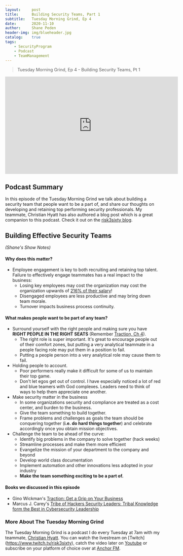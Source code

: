 ```yaml
---
layout: 	post
title:  	Building Security Teams, Part 1
subtitle: 	Tuesday Morning Grind, Ep 4
date:   	2020-11-10
author: 	Shane Peden
header-img: img/blueheader.jpg
catalog: 	true
tags:
    - SecurityProgram
    - Podcast
    - TeamManagement
---
```


> Tuesday Morning Grind, Ep 4 - Building Security Teams, Pt 1

<iframe width="560" height="315" src="https://www.youtube.com/embed/9nF379NIF7A" frameborder="0" allow="accelerometer; autoplay; clipboard-write; encrypted-media; gyroscope; picture-in-picture" allowfullscreen></iframe>

## Podcast Summary

In this episode of the Tuesday Morning Grind we talk about building a security team that people want to be a part of, and share our thoughts on developing and retaining top performing security professionals. My teammate, Christian Hyatt has also authored a blog post which is a great companion to this podcast. Check it out on the [risk3sixty blog](https://risk3sixty.com/2020/10/05/how-to-recruit-develop-and-keep-top-cybersecurity-talent-part-5/). 


## Building Effective Security Teams 
*(Shane's Show Notes)*

#### Why does this matter? ####
+ Employee engagement is key to both recruiting and retaining top talent. Failure to effectively engage teammates has a real impact to the business:
	- Losing key employees may cost the organization may cost the organization upwards of [216% of their salary](https://www.americanprogress.org/wp-content/uploads/2012/11/CostofTurnover.pdf)!
	- Disengaged employees are less productive and may bring down team morale.
	- Turnover impacts business process continuity.

#### What makes people want to be part of any team? ####
+ Surround yourself with the right people and making sure you have **RIGHT PEOPLE IN THE RIGHT SEATS** (Remember [Traction, Ch 4](https://amzn.to/2Iyj6gs)).
	- The right role is super important. It's great to encourage people out of their comfort zones, but putting a very analytical teammate in a people facing role may put them in a position to fail.
	- Putting a people person into a very analytical role may cause them to fail.
+ Holding people to account.
	- Poor performers really make it difficult for some of us to maintain their top game.
	- Don't let egos get out of control. I have especially noticed a lot of red and blue teamers with God complexes.  Leaders need to think of ways to help them appreciate one another.
+ Make security matter in the business
	- In some organizations security and compliance are treated as a cost center, and burden to the business.
	- Give the team something to build together. 
	- Frame problems and challenges as goals the team should be conquering together (**i.e. do hard things together**) and celebrate accordingly once you obtain mission objectives.
+ Challenge the team to be ahead of the curve:
	- Identify big problems in the company to solve together (hack weeks)
	- Streamline processes and make them more efficient
	- Evangelize the mission of your department to the company and beyond
	- Develop world class documentation
	- Implement automation and other innovations less adopted in your industry
	- **Make the team something exciting to be a part of.**

#### Books we discussed in this episode ####
- Gino Wickman's [Traction: Get a Grip on Your Business](https://amzn.to/2Iyj6gs)
- Marcus J. Carey's [Tribe of Hackers Security Leaders: Tribal Knowledge form the Best in Cybersecurity Leadership](https://amzn.to/36ns5tk)

### More About The Tuesday Morning Grind

The Tuesday Morning Grind is a podcast I do every Tuesday at 7am with my teammate, [Christian Hyatt](https://www.linkedin.com/in/christianhyatt/).  You can watch the livestream on [Twitch] (https://www.twitch.tv/risk3sixty), catch the video later on [Youtube](https://www.youtube.com/channel/UCjcD3Vc3Z1FSncd2BvRp9vQ/featured) or subscribe on your platform of choice over at [Anchor FM](https://anchor.fm/risk3sixty).



